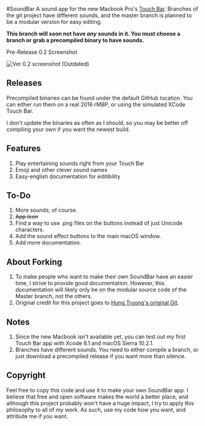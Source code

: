 #SoundBar
A sound app for the new Macbook Pro's [Touch Bar](https://developer.apple.com/macos/touch-bar/).
Branches of the git project have different sounds, and the master branch is planned to be a modular version for easy editing.

**This branch will soon not have *any* sounds in it. You must choose a branch or grab a precompiled binary to have sounds.**

Pre-Release 0.2 Screenshot

![Ver 0.2 screenshot](http://i.imgur.com/wDf23Ir.png)
(Outdated)

## Releases
Precompiled binaries can be found under the default GitHub location. You can either run them on a real 2016 rMBP, or using the simulated XCode Touch Bar.

I don't update the binaries as often as I should, so you may be better off compiling your own if you want the newest build.

## Features
1. Play entertaining sounds right from your Touch Bar
2. Emoji and other clever sound names
3. Easy-english documentation for editibility

## To-Do
1. More sounds, of course.
2. ~~App Icon~~
3. Find a way to use .png files on the buttons instead of just Unicode characters.
4. Add the sound effect buttons to the main macOS window.
5. Add more documentation.

## About Forking
1. To make people who want to make their own SoundBar have an easier time, I strive to provide good documentation. However, this documentation will likely only be on the modular source code of the Master branch, not the others.
2. Original credit for this project goes to [Hung Truong's original Git](https://github.com/hungtruong/TouchFart).

## Notes
1. Since the new Macbook isn't available yet, you can test out my first Touch Bar app with Xcode 8.1 and macOS Sierra 10.2.1.
2. Branches have different sounds. You need to either compile a branch, or just download a precompiled release if you want more than silence.


## Copyright
Feel free to copy this code and use it to make your own SoundBar app. I believe that free and open software makes the world a better place, and although this project probably won't have a huge impact, I try to apply this philosophy to all of my work. As such, use my code how you want, and attribute me if you want.
